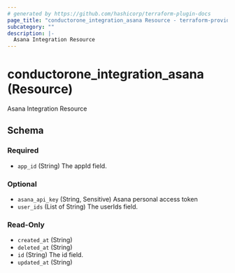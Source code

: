 ```yaml
---
# generated by https://github.com/hashicorp/terraform-plugin-docs
page_title: "conductorone_integration_asana Resource - terraform-provider-conductorone"
subcategory: ""
description: |-
  Asana Integration Resource
---
```


# conductorone_integration_asana (Resource)

Asana Integration Resource



<!-- schema generated by tfplugindocs -->
## Schema

### Required

- `app_id` (String) The appId field.

### Optional

- `asana_api_key` (String, Sensitive) Asana personal access token
- `user_ids` (List of String) The userIds field.

### Read-Only

- `created_at` (String)
- `deleted_at` (String)
- `id` (String) The id field.
- `updated_at` (String)
